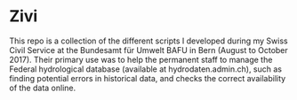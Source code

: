 # Zivi

This repo is a collection of the different scripts I developed during my Swiss Civil Service at the Bundesamt für Umwelt BAFU in Bern (August to October 2017). Their primary use was to help the permanent staff to manage the Federal hydrological database (available at hydrodaten.admin.ch), such as finding potential errors in historical data, and checks the correct availability of the data online.
